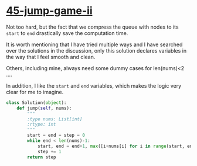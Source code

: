 # [45-jump-game-ii](https://leetcode.com/problems/jump-game-ii/)

Not too hard, but the fact that we compress the queue with nodes to its `start` to `end` drastically save the computation time.   
   
It is worth mentioning that I have tried multiple ways and I have searched over the solutions in the discussion, only this solution declares variables in the way that I feel smooth and clean.     
   
Others, including mine, always need some dummy cases for len(nums)<2 ....      
   
In addition, I like the `start` and `end` variables, which makes the logic very clear for me to imagine.

```python
class Solution(object):
    def jump(self, nums):
        """
        :type nums: List[int]
        :rtype: int
        """
        start = end = step = 0
        while end < len(nums)-1:
            start, end = end+1, max([i+nums[i] for i in range(start, end+1)])
            step += 1
        return step
```
